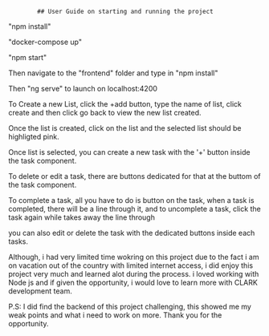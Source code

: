             ## User Guide on starting and running the project 
                   
"npm install"

"docker-compose up"

"npm start"

Then navigate to the "frontend" folder and type in "npm install"

Then "ng serve" to launch on localhost:4200




To Create a new List, click the +add button, type the name of list, click create and then click go back to view the new list created.

Once the list is created, click on the list and the selected list should be highligted pink.

Once list is selected, you can create a new task with the '+' button inside the task component.

To delete or edit a task, there are buttons dedicated for that at the buttom of the task component.

To complete a task, all you have to do is button on the task, when a task is completed, there will be a line through it, and to uncomplete a task, click the task again while takes away the line through

you can also edit or delete the task with the dedicated buttons inside each tasks.



Although, i had very limited time wokring on this project due to the fact i am on vacation out of the country with limited internet access, i did enjoy this project very much and learned alot during the process. i loved working with Node js and if given the opportunity, i would 
love to learn more with CLARK development team.

P.S: I did find the backend of this project challenging, this showed me my weak points and what i need to work on more. Thank you for the opportunity.







